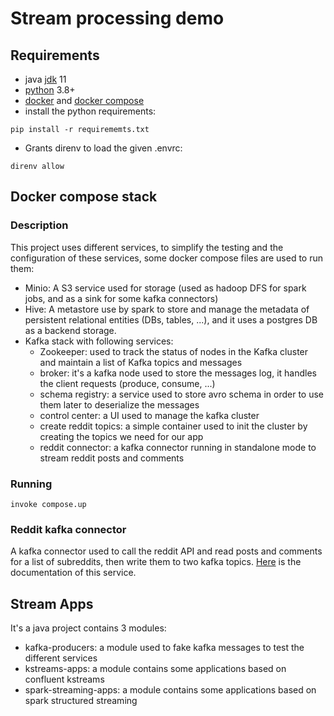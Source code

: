 # Stream processing demo

## Requirements
- java [jdk](https://www.oracle.com/fr/java/technologies/javase/jdk11-archive-downloads.html) 11
- [python](https://www.python.org/downloads/) 3.8+
- [docker](https://docs.docker.com/engine/install/) and [docker compose](https://docs.docker.com/compose/install/)
- install the python requirements:
```shell
pip install -r requirememts.txt
```
- Grants direnv to load the given .envrc:
```shell
direnv allow
```
## Docker compose stack

### Description
This project uses different services, to simplify the testing and the configuration of these services, some docker
compose files are used to run them:
- Minio: A S3 service used for storage (used as hadoop DFS for spark jobs, and as a sink for some kafka connectors)
- Hive: A metastore use by spark to store and manage the metadata of persistent relational entities (DBs, tables, ...),
and it uses a postgres DB as a backend storage.
- Kafka stack with following services:
  - Zookeeper: used to track the status of nodes in the Kafka cluster and maintain a list of Kafka topics and messages
  - broker: it's a kafka node used to store the messages log, it handles the client requests (produce, consume, ...)
  - schema registry: a service used to store avro schema in order to use them later to deserialize the messages
  - control center: a UI used to manage the kafka cluster
  - create reddit topics: a simple container used to init the cluster by creating the topics we need for our app
  - reddit connector: a kafka connector running in standalone mode to stream reddit posts and comments

### Running
```shell
invoke compose.up
```

### Reddit kafka connector
A kafka connector used to call the reddit API and read posts and comments for a list of subreddits, then write them to
two kafka topics. [Here](reddit/README.md) is the documentation of this service.


## Stream Apps
It's a java project contains 3 modules:
- kafka-producers: a module used to fake kafka messages to test the different services
- kstreams-apps: a module contains some applications based on confluent kstreams
- spark-streaming-apps: a module contains some applications based on spark structured streaming

